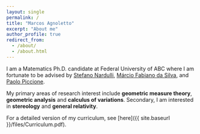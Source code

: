 ```yaml
---
layout: single
permalink: /
title: "Marcos Agnoletto"
excerpt: "About me"
author_profile: true
redirect_from: 
  - /about/
  - /about.html
---
```


I am a Matematics Ph.D. candidate at Federal University of ABC where I am fortunate to be advised by [Stefano Nardulli](http://professor.ufabc.edu.br/~stefano.nardulli/index.html), [Márcio Fabiano da Silva](http://lattes.cnpq.br/7618767393745018), and [Paolo Piccione](https://www.ime.usp.br/~piccione/).

My primary areas of research interest include **geometric measure theory**, **geometric analysis** and **calculus of variations**. Secondary, I am interested in **stereology** and **general relativity**.

For a detailed version of my curriculum, see [here]({{ site.baseurl }}/files/Curriculum.pdf).
